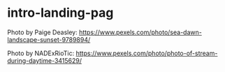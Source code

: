 # intro-landing-pag

Photo by Paige Deasley: https://www.pexels.com/photo/sea-dawn-landscape-sunset-9789894/

Photo by NADExRioTic: https://www.pexels.com/photo/photo-of-stream-during-daytime-3415629/